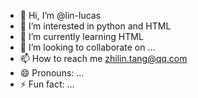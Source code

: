- 👋 Hi, I’m @lin-lucas
- 👀 I’m interested in python and HTML
- 🌱 I’m currently learning HTML
- 💞️ I’m looking to collaborate on ...
- 📫 How to reach me zhilin.tang@qq.com
- 😄 Pronouns: ...
- ⚡ Fun fact: ...

<!---
lin-lucas/lin-lucas is a ✨ special ✨ repository because its `README.md` (this file) appears on your GitHub profile.
You can click the Preview link to take a look at your changes.
--->
